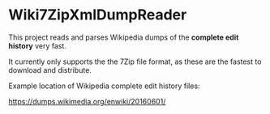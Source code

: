 # Wiki7ZipXmlDumpReader

This project reads and parses Wikipedia dumps of the **complete edit history** very fast.

It currently only supports the the 7Zip file format, as these are the fastest to download and distribute.

Example location of Wikipedia complete edit history files:

https://dumps.wikimedia.org/enwiki/20160601/
